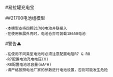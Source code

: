 #易拉罐充电宝

##21700电池组模型

    -本模型支持四颗21700电池并联接入
    -在使用拓展外壳时，电池仓亦可装载18650电池
    
#警告⚠️

    -在使用不同类型电池时必须注意配置电阻R7 & R8
    -R7配置电池充电电压(V)
    -R8配置电池总容量(mA*H)
    -请严格按照电池厂家的参数进行电池设置，否则可能发生危险
